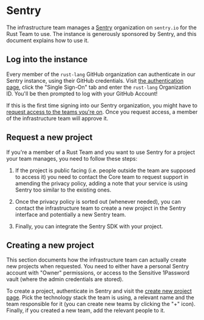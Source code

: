 # Sentry

The infrastructure team manages a [Sentry](https://sentry.io) organization on
`sentry.io` for the Rust Team to use. The instance is generously sponsored by
Sentry, and this document explains how to use it.

## Log into the instance

Every member of the `rust-lang` GitHub organization can authenticate in our
Sentry instance, using their GitHub credentials. Visit [the authentication
page][auth], click the "Single Sign-On" tab and enter the `rust-lang`
Organization ID. You'll be then prompted to log with your GitHub Account!

If this is the first time signing into our Sentry organization, you might have
to [request access to the teams you're on][teams]. Once you request access, a
member of the infrastructure team will approve it.

## Request a new project

If you're a member of a Rust Team and you want to use Sentry for a project your
team manages, you need to follow these steps:

1. If the project is public facing (i.e. people outside the team are supposed
   to access it) you need to contact the Core team to request support in
   amending the privacy policy, adding a note that your service is using Sentry
   too similar to the existing ones.

2. Once the privacy policy is sorted out (whenever needed), you can contact the
   infrastructure team to create a new project in the Sentry interface and
   potentially a new Sentry team.

3. Finally, you can integrate the Sentry SDK with your project.

## Creating a new project

This section documents how the infrastructure team can actually create new
projects when requested. You need to either have a personal Sentry account with
"Owner" permissions, or access to the Sensitive 1Password vault (where the
admin credentials are stored).

To create a project, authenticate in Sentry and visit the [create new project
page][create]. Pick the technology stack the team is using, a relevant name and
the team responsible for it (you can create new teams by clicking the "+"
icon). Finally, if you created a new team, add the relevant people to it.

[auth]: https://sentry.io/auth/login/
[teams]: https://sentry.io/settings/rust-lang/teams/
[create]: https://sentry.io/organizations/rust-lang/projects/new/
